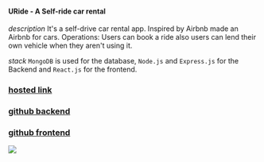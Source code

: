 #### URide - A Self-ride car rental
_description_ It's a self-drive car rental app.
Inspired by Airbnb made an Airbnb for cars.
Operations:
Users can book a ride also users can lend their own vehicle when they aren't using it.

_stack_ `MongoDB` is used for the database, `Node.js` and `Express.js` for the Backend and `React.js` for the frontend.

### [hosted link](https://uride.tapanawasthi.dev)

### [github backend](https://github.com/tap0212/uRideAPI)

### [github frontend](https://github.com/tap0212/uRideClient)
![](https://github.com/tap0212/uRideClient/blob/master/uRide%20(online-video-cutter.com).gif)
